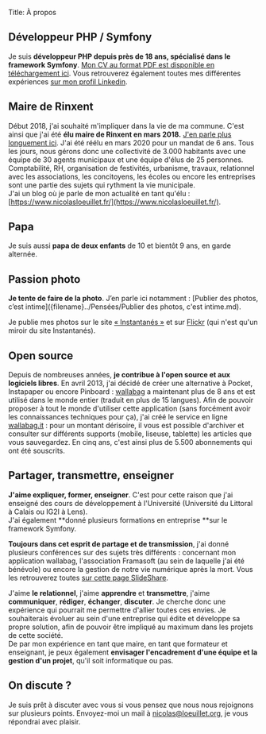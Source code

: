 Title: À propos

## Développeur PHP / Symfony

Je suis **développeur PHP depuis près de 18 ans, spécialisé dans le framework Symfony**. [Mon CV au format PDF est disponible en téléchargement ici]({attach}/static/CV_nicolas_loeuillet.pdf). Vous retrouverez également toutes mes différentes expériences [sur mon profil Linkedin](https://www.linkedin.com/in/nicolas-l%C5%93uillet/).

## Maire de Rinxent

Début 2018, j'ai souhaité m'impliquer dans la vie de ma commune. C'est ainsi que j'ai été **élu maire de Rinxent en mars 2018.** [J'en parle plus longuement ici]({filename}../Pensées/pourquoi-et-comment-je-suis-devenu-le-maire-de-ma-commune.md). J'ai été réélu en mars 2020 pour un mandat de 6 ans. Tous les jours, nous gérons donc une collectivité de 3.000 habitants avec une équipe de 30 agents municipaux et une équipe d'élus de 25 personnes. Comptabilité, RH, organisation de festivités, urbanisme, travaux, relationnel avec les associations, les concitoyens, les écoles ou encore les entreprises sont une partie des sujets qui rythment la vie municipale.  
J'ai un blog où je parle de mon actualité en tant qu'élu : [https://www.nicolasloeuillet.fr/](https://www.nicolasloeuillet.fr/).

## Papa 

Je suis aussi **papa de deux enfants** de 10 et bientôt 9 ans, en garde alternée.

## Passion photo 

**Je tente de faire de la photo**. J’en parle ici notamment : [Publier des photos, c’est intime]({filename}../Pensées/Publier des photos, c'est intime.md).

Je publie mes photos sur le site [« Instantanés »](https://instantanes.loeuillet.org/) et sur [Flickr](https://www.flickr.com/photos/nicolasloeuillet/) (qui n'est qu'un miroir du site Instantanés).

## Open source

Depuis de nombreuses années, **je contribue à l'open source et aux logiciels libres**. En avril 2013, j'ai décidé de créer une alternative à Pocket, Instapaper ou encore Pinboard : [wallabag](https://wallabag.org/fr) a maintenant plus de 8 ans et est utilisé dans le monde entier (traduit en plus de 15 langues). Afin de pouvoir proposer à tout le monde d'utiliser cette application (sans forcément avoir les connaissances techniques pour ça), j'ai créé le service en ligne [wallabag.it](https://www.wallabag.it/fr/) : pour un montant dérisoire, il vous est possible d'archiver et consulter sur différents supports (mobile, liseuse, tablette) les articles que vous sauvegardez. En cinq ans, c'est ainsi plus de 5.500 abonnements qui ont été souscrits.

## Partager, transmettre, enseigner

**J'aime expliquer, former, enseigner**. C'est pour cette raison que j'ai enseigné des cours de développement à l'Université (Université du Littoral à Calais ou IG2I à Lens).  
J'ai également **donné plusieurs formations en entreprise **sur le framework Symfony.

**Toujours dans cet esprit de partage et de transmission**, j'ai donné plusieurs conférences sur des sujets très différents&nbsp;: concernant mon application wallabag, l'association Framasoft (au sein de laquelle j'ai été bénévole) ou encore la gestion de notre vie numérique après la mort. Vous les retrouverez toutes [sur cette page SlideShare](https://www.slideshare.net/nicosomb).

J'aime **le relationnel**, j'aime **apprendre** et **transmettre**, j'aime **communiquer**, **rédiger**, **échanger**, **discuter**. Je cherche donc une expérience qui pourrait me permettre d'allier toutes ces envies. Je souhaiterais évoluer au sein d'une entreprise qui édite et développe sa propre solution, afin de pouvoir être impliqué au maximum dans les projets de cette société.  
De par mon expérience en tant que maire, en tant que formateur et enseignant, je peux également **envisager l'encadrement d'une équipe et la gestion d'un projet**, qu'il soit informatique ou pas.

## On discute ? 

Je suis prêt à discuter avec vous si vous pensez que nous nous rejoignons sur plusieurs points. Envoyez-moi un mail à [nicolas@loeuillet.org](mailto:nicolas@loeuillet.org), je vous répondrai avec plaisir.
